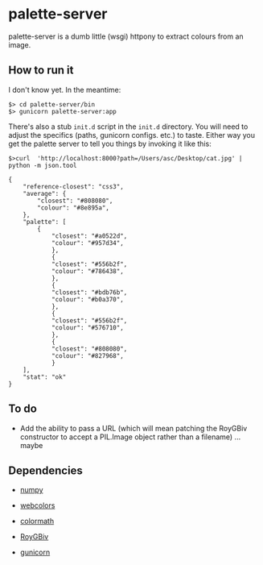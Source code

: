 palette-server
==

palette-server is a dumb little (wsgi) httpony to extract colours from an image.

How to run it
--

I don't know yet. In the meantime:

	$> cd palette-server/bin
	$> gunicorn palette-server:app

There's also a stub `init.d` script in the `init.d` directory. You will need to
adjust the specifics (paths, gunicorn configs. etc.) to taste. Either way you
get the palette server to tell you things by invoking it like this:

	$>curl  'http://localhost:8000?path=/Users/asc/Desktop/cat.jpg' | python -m json.tool

	{
		"reference-closest": "css3",
		"average": {
			"closest": "#808080", 
			"colour": "#8e895a", 
		}, 
		"palette": [
			{
				"closest": "#a0522d", 
				"colour": "#957d34", 
		        }, 
        		{
				"closest": "#556b2f", 
				"colour": "#786438", 
		        }, 
		        {
				"closest": "#bdb76b", 
				"colour": "#b0a370", 
		        }, 
		        {
				"closest": "#556b2f", 
				"colour": "#576710", 
		        }, 
		        {
				"closest": "#808080", 
				"colour": "#827968", 
		        }
		], 
		"stat": "ok"
	}

To do
--

* Add the ability to pass a URL (which will mean patching the RoyGBiv
constructor to accept a PIL.Image object rather than a filename) ... maybe

Dependencies
--

* [numpy](http://pypi.python.org/pypi/numpy)

* [webcolors](http://pypi.python.org/pypi/webcolors/)

* [colormath](http://pypi.python.org/pypi/colormath/)

* [RoyGBiv](https://github.com/givp/RoyGBiv)

* [gunicorn](http://www.gunicorn.org/)

